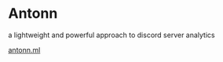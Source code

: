 # Antonn
a lightweight and powerful approach to discord server analytics

[antonn.ml](https://antonn.ml)


